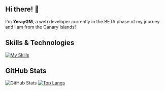 ## Hi there! 👋

I'm **YerayGM**, a web developer currently in the BETA phase of my journey and i am from the Canary Islands!

## Skills & Technologies

[![My Skills](https://skillicons.dev/icons?i=php,js,react,laravel,mysql,github,html,css&perline=8)](https://skillicons.dev)

## GitHub Stats
![GitHub Stats](https://github-readme-stats.vercel.app/api?username=YerayGM&show_icons=true&theme=radical)
[![Top Langs](https://github-readme-stats.vercel.app/api/top-langs/?username=YerayGM&layout=compact&theme=dark)](https://github.com/anuraghazra/github-readme-stats)

